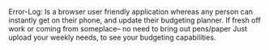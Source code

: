 Error-Log: Is a browser user friendly application whereas any person can instantly get on their phone,
and update their budgeting planner. If fresh off work or coming from someplace– no need to bring out 
pens/paper Just upload your weekly needs, to see your budgeting capabilities.
